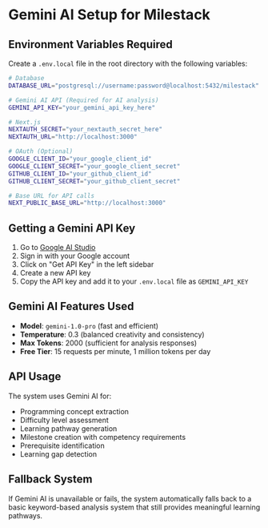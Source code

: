 # Gemini AI Setup for Milestack

## Environment Variables Required

Create a `.env.local` file in the root directory with the following variables:

```bash
# Database
DATABASE_URL="postgresql://username:password@localhost:5432/milestack"

# Gemini AI API (Required for AI analysis)
GEMINI_API_KEY="your_gemini_api_key_here"

# Next.js
NEXTAUTH_SECRET="your_nextauth_secret_here"
NEXTAUTH_URL="http://localhost:3000"

# OAuth (Optional)
GOOGLE_CLIENT_ID="your_google_client_id"
GOOGLE_CLIENT_SECRET="your_google_client_secret"
GITHUB_CLIENT_ID="your_github_client_id"
GITHUB_CLIENT_SECRET="your_github_client_secret"

# Base URL for API calls
NEXT_PUBLIC_BASE_URL="http://localhost:3000"
```

## Getting a Gemini API Key

1. Go to [Google AI Studio](https://aistudio.google.com/)
2. Sign in with your Google account
3. Click on "Get API Key" in the left sidebar
4. Create a new API key
5. Copy the API key and add it to your `.env.local` file as `GEMINI_API_KEY`

## Gemini AI Features Used

- **Model**: `gemini-1.0-pro` (fast and efficient)
- **Temperature**: 0.3 (balanced creativity and consistency)
- **Max Tokens**: 2000 (sufficient for analysis responses)
- **Free Tier**: 15 requests per minute, 1 million tokens per day

## API Usage

The system uses Gemini AI for:

- Programming concept extraction
- Difficulty level assessment
- Learning pathway generation
- Milestone creation with competency requirements
- Prerequisite identification
- Learning gap detection

## Fallback System

If Gemini AI is unavailable or fails, the system automatically falls back to a basic keyword-based analysis system that still provides meaningful learning pathways.
